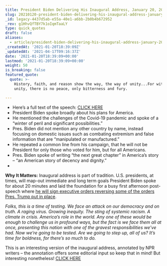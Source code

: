 ```yaml
---
title: President Biden Delivering His Inaugural Address, January 20, 2021.
slug: 20210120-president-biden-delivering-his-inaugural-address-january-20-2021
_id: legacy-4437d5ab-e55a-40e1-a6bb-2b0b4b672952
_rev: g1HhvQfTBY7k1oIqmTaaLY
type: quick_quotes
draft: false
aliases:
  - article/president-biden-delivering-his-inaugural-address-january-20-2021/
_createdAt: '2021-01-20T18:39:09Z'
_updatedAt: '2021-04-17T09:16:37Z'
date: '2021-01-20T18:39:09+00:00'
lastmod: '2021-01-20T18:39:09+00:00'
weight: 50
is_breaking: false
featured_quote:
  quote: >-
    History, faith, and reason show the way, the way of unity...For without
    unity, there is no peace, only bitterness and fury.

---
```

* Here’s a full text of the speech: [CLICK HERE](https://abc11.com/joe-biden-inaugural-address-inauguration-speech-video-2021-watch/9694215/)
* President Biden spoke broadly about his plans for America.
* He mentioned the challenges of the Covid-19 pandemic and spoke of a “winter of peril and significant possibilities.”
* Pres. Biden did not mention any other country by name, instead focusing on domestic issues such as combating extremism and false information that are “manipulated or manufactured.”
* He repeated a common line from his campaign, that he will not be President for only those who voted for him, but for all Americans.
* Pres. Biden spoke of writing “the next great chapter” in America’s story – “an American story of decency and dignity.”
* 

**Why It Matters:** Inaugural address is part of tradition. U.S. presidents, at times, will map-out immediate and long term goals President Biden spoke for about 20 minutes and laid the foundation for a busy first afternoon post-speech where [he will sign executive orders reversing some of the orders Pres. Trump put in place](https://www.cbsnews.com/news/biden-president-executive-actions-covid-19-climate-change-immigration/).

_Folks, this is a time of testing. We face an attack on our democracy and on truth. A raging virus. Growing inequity. The sting of systemic racism. A climate in crisis. America’s role in the world. Any one of these would be enough to challenge us in profound ways, but the fact is we face them all at once, presenting this nation with one of the gravest responsibilities we’ve had. Now we’re going to be tested. Are we going to step up, all of us? It’s time for boldness, for there’s so much to do._

This is an interesting version of the inaugural address, annotated by NPR writers – the annotation offers some editorial input so keep that in mind! But interesting nonetheless! [CLICK HERE](https://www.npr.org/2021/01/20/956922884/bidens-inaugural-address-annotated)